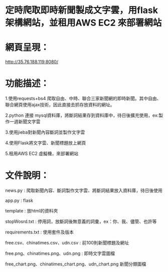 # 定時爬取即時新聞製成文字雲，用flask架構網站，並租用AWS EC2 來部署網站

# 網頁呈現：

http://35.76.188.119:8080/

# 功能描述：

1.使用requests+bs4 爬取自由、中時、聯合三家新聞網的即時新聞。其中自由、聯合網頁使用ajax技術，因此直接去抓存放資料的網址。

2.python 連接 mysql資料庫，將斷詞結果存到資料庫中，待日後擴充使用，ex:製作一週新聞文字雲

3.使用jieba對新聞內容斷詞並製作文字雲

4.使用Flask將文字雲、新聞標題放上網頁

5.租用AWS EC2 虛擬機，來部署網站

# 文件說明：

news.py : 爬取新聞內容、斷詞製作文字雲、將斷詞結果放入資料庫，待日後使用

app.py : flask 

template : 放html的資料夾

stopWosrd.txt : 停用詞，放斷詞後無意義的詞彙，ex：你、我、儘管、也許等

requirements.txt : 使用套件及版本

free.csv、chinatimes.csv、udn.csv : 前100則新聞標題及網址

free.png、chinatimes.png、udn.png : 即時文字雲圖檔

free_chart.png、chinatimes_chart.png、udn_chart.png 新聞分類圖檔

